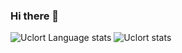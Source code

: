 ### Hi there 👋

![Uclort Language stats](https://github-readme-stats-git-master-rstaa-rickstaa.vercel.app/api/top-langs/?username=uclort&langs_count=3&hide_border=1&role=OWNER,COLLABORATOR&theme=dracula)
![Uclort stats](https://github-readme-stats-git-master-rstaa-rickstaa.vercel.app/api?username=uclort&show_icons=true&count_private=true&line_height=28&hide_border=1&include_all_commits=true&card_width=450&role=OWNER,COLLABORATOR&exclude_repo=github-readme-stats&theme=dracula)
